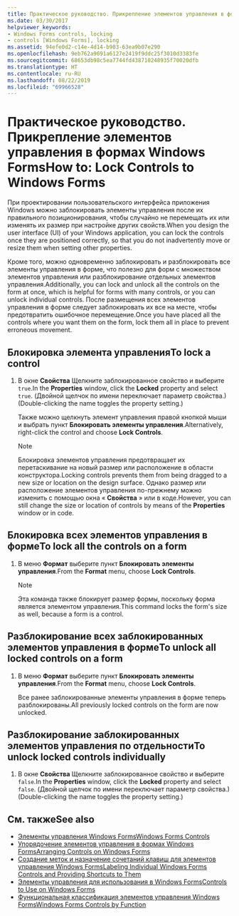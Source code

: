```yaml
---
title: Практическое руководство. Прикрепление элементов управления в формах Windows Forms
ms.date: 03/30/2017
helpviewer_keywords:
- Windows Forms controls, locking
- controls [Windows Forms], locking
ms.assetid: 94efe0d2-c14e-4d14-b903-63ea9b07e290
ms.openlocfilehash: 9eb762a9691a6127e2419f9ddc25f3010d3383fe
ms.sourcegitcommit: 68653db98c5ea7744fd438710248935f70020dfb
ms.translationtype: HT
ms.contentlocale: ru-RU
ms.lasthandoff: 08/22/2019
ms.locfileid: "69966528"
---
```

# <a name="how-to-lock-controls-to-windows-forms"></a><span data-ttu-id="cfb1f-102">Практическое руководство. Прикрепление элементов управления в формах Windows Forms</span><span class="sxs-lookup"><span data-stu-id="cfb1f-102">How to: Lock Controls to Windows Forms</span></span>
<span data-ttu-id="cfb1f-103">При проектировании пользовательского интерфейса приложения Windows можно заблокировать элементы управления после их правильного позиционирования, чтобы случайно не перемещать их или изменять их размер при настройке других свойств.</span><span class="sxs-lookup"><span data-stu-id="cfb1f-103">When you design the user interface (UI) of your Windows application, you can lock the controls once they are positioned correctly, so that you do not inadvertently move or resize them when setting other properties.</span></span>

 <span data-ttu-id="cfb1f-104">Кроме того, можно одновременно заблокировать и разблокировать все элементы управления в форме, что полезно для форм с множеством элементов управления или разблокирование отдельных элементов управления.</span><span class="sxs-lookup"><span data-stu-id="cfb1f-104">Additionally, you can lock and unlock all the controls on the form at once, which is helpful for forms with many controls, or you can unlock individual controls.</span></span> <span data-ttu-id="cfb1f-105">После размещения всех элементов управления в форме следует заблокировать их все на месте, чтобы предотвратить ошибочное перемещение.</span><span class="sxs-lookup"><span data-stu-id="cfb1f-105">Once you have placed all the controls where you want them on the form, lock them all in place to prevent erroneous movement.</span></span>

## <a name="to-lock-a-control"></a><span data-ttu-id="cfb1f-106">Блокировка элемента управления</span><span class="sxs-lookup"><span data-stu-id="cfb1f-106">To lock a control</span></span>

1. <span data-ttu-id="cfb1f-107">В окне **Свойства** Щелкните заблокированное свойство и выберите `true`.</span><span class="sxs-lookup"><span data-stu-id="cfb1f-107">In the **Properties** window, click the **Locked** property and select `true`.</span></span> <span data-ttu-id="cfb1f-108">(Двойной щелчок по имени переключает параметр свойства.)</span><span class="sxs-lookup"><span data-stu-id="cfb1f-108">(Double-clicking the name toggles the property setting.)</span></span>

     <span data-ttu-id="cfb1f-109">Также можно щелкнуть элемент управления правой кнопкой мыши и выбрать пункт **Блокировать элементы управления**.</span><span class="sxs-lookup"><span data-stu-id="cfb1f-109">Alternatively, right-click the control and choose **Lock Controls**.</span></span>

    > [!NOTE]
    > <span data-ttu-id="cfb1f-110">Блокировка элементов управления предотвращает их перетаскивание на новый размер или расположение в области конструктора.</span><span class="sxs-lookup"><span data-stu-id="cfb1f-110">Locking controls prevents them from being dragged to a new size or location on the design surface.</span></span> <span data-ttu-id="cfb1f-111">Однако размер или расположение элементов управления по-прежнему можно изменить с помощью окна « **Свойства** » или в коде.</span><span class="sxs-lookup"><span data-stu-id="cfb1f-111">However, you can still change the size or location of controls by means of the **Properties** window or in code.</span></span>

## <a name="to-lock-all-the-controls-on-a-form"></a><span data-ttu-id="cfb1f-112">Блокировка всех элементов управления в форме</span><span class="sxs-lookup"><span data-stu-id="cfb1f-112">To lock all the controls on a form</span></span>

1. <span data-ttu-id="cfb1f-113">В меню **Формат** выберите пункт **Блокировать элементы управления**.</span><span class="sxs-lookup"><span data-stu-id="cfb1f-113">From the **Format** menu, choose **Lock Controls**.</span></span>

    > [!NOTE]
    > <span data-ttu-id="cfb1f-114">Эта команда также блокирует размер формы, поскольку форма является элементом управления.</span><span class="sxs-lookup"><span data-stu-id="cfb1f-114">This command locks the form's size as well, because a form is a control.</span></span>

## <a name="to-unlock-all-locked-controls-on-a-form"></a><span data-ttu-id="cfb1f-115">Разблокирование всех заблокированных элементов управления в форме</span><span class="sxs-lookup"><span data-stu-id="cfb1f-115">To unlock all locked controls on a form</span></span>

1. <span data-ttu-id="cfb1f-116">В меню **Формат** выберите пункт **Блокировать элементы управления**.</span><span class="sxs-lookup"><span data-stu-id="cfb1f-116">From the **Format** menu, choose **Lock Controls**.</span></span>

     <span data-ttu-id="cfb1f-117">Все ранее заблокированные элементы управления в форме теперь разблокированы.</span><span class="sxs-lookup"><span data-stu-id="cfb1f-117">All previously locked controls on the form are now unlocked.</span></span>

## <a name="to-unlock-locked-controls-individually"></a><span data-ttu-id="cfb1f-118">Разблокирование заблокированных элементов управления по отдельности</span><span class="sxs-lookup"><span data-stu-id="cfb1f-118">To unlock locked controls individually</span></span>

1. <span data-ttu-id="cfb1f-119">В окне **Свойства** Щелкните заблокированное свойство и выберите `false`.</span><span class="sxs-lookup"><span data-stu-id="cfb1f-119">In the **Properties** window, click the **Locked** property and select `false`.</span></span> <span data-ttu-id="cfb1f-120">(Двойной щелчок по имени переключает параметр свойства.)</span><span class="sxs-lookup"><span data-stu-id="cfb1f-120">(Double-clicking the name toggles the property setting.)</span></span>

## <a name="see-also"></a><span data-ttu-id="cfb1f-121">См. также</span><span class="sxs-lookup"><span data-stu-id="cfb1f-121">See also</span></span>

- [<span data-ttu-id="cfb1f-122">Элементы управления Windows Forms</span><span class="sxs-lookup"><span data-stu-id="cfb1f-122">Windows Forms Controls</span></span>](index.md)
- [<span data-ttu-id="cfb1f-123">Упорядочение элементов управления в формах Windows Forms</span><span class="sxs-lookup"><span data-stu-id="cfb1f-123">Arranging Controls on Windows Forms</span></span>](arranging-controls-on-windows-forms.md)
- [<span data-ttu-id="cfb1f-124">Создание меток и назначение сочетаний клавиш для элементов управления Windows Forms</span><span class="sxs-lookup"><span data-stu-id="cfb1f-124">Labeling Individual Windows Forms Controls and Providing Shortcuts to Them</span></span>](labeling-individual-windows-forms-controls-and-providing-shortcuts-to-them.md)
- [<span data-ttu-id="cfb1f-125">Элементы управления для использования в Windows Forms</span><span class="sxs-lookup"><span data-stu-id="cfb1f-125">Controls to Use on Windows Forms</span></span>](controls-to-use-on-windows-forms.md)
- [<span data-ttu-id="cfb1f-126">Функциональная классификация элементов управления Windows Forms</span><span class="sxs-lookup"><span data-stu-id="cfb1f-126">Windows Forms Controls by Function</span></span>](windows-forms-controls-by-function.md)
